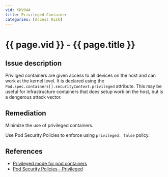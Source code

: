 ```yaml
---
vid: KHV044
title: Privileged Container
categories: [Access Risk]
---
```


# {{ page.vid }} - {{ page.title }}

## Issue description

Privilged containers are given access to all devices on the host and can work at the kernel level. It is declared using the `Pod.spec.containers[].securityContext.privileged` attribute. This may be useful for infrastructure containers that does setup work on the host, but is a dengerous attack vector.

## Remediation

Minimize the use of privileged containers.

Use Pod Security Policies to enforce using `privileged: false` policy. 

## References

- [Privileged mode for pod containers](https://kubernetes.io/docs/concepts/workloads/pods/pod/#privileged-mode-for-pod-containers)
- [Pod Security Policies - Privileged](https://kubernetes.io/docs/concepts/policy/pod-security-policy/#privileged)
